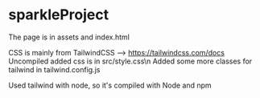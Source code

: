 # sparkleProject
The page is in assets and index.html

CSS is mainly from TailwindCSS --> https://tailwindcss.com/docs
Uncompiled added css is in src/style.css\n
Added some more classes for tailwind in tailwind.config.js

Used tailwind with node, so it's compiled with Node and npm
